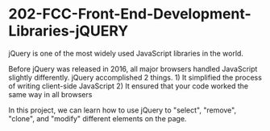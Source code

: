 # 202-FCC-Front-End-Development-Libraries-jQUERY

jQuery is one of the most widely used JavaScript libraries in the world.

Before jQuery was released in 2016, all major browsers handled JavaScript slightly differently. 
jQuery accomplished 2 things. 
    1) It simplified the process of writing client-side JavaScript 
    2) It ensured that your code worked the same way in all browsers

In this project, we can learn how to use jQuery to "select", "remove", "clone", and "modify" different elements on the page.
